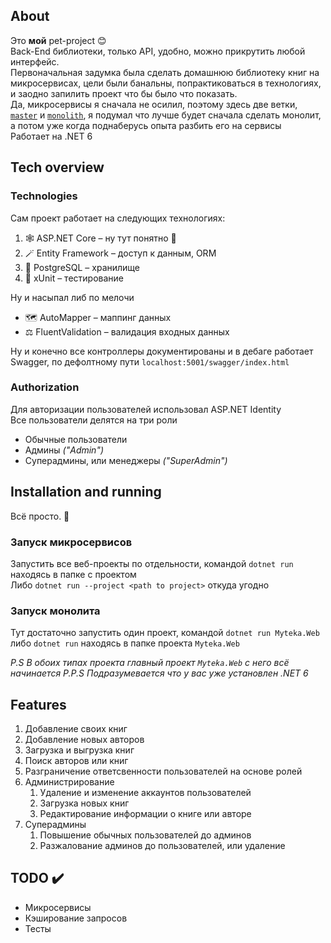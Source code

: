 ## About

Это **мой** pet-project 😊  
Back-End библиотеки, только API, удобно, можно прикрутить любой интерфейс.  
Первоначальная задумка была сделать домашнюю библиотеку книг на микросервисах, 
цели были банальны, попрактиковаться в технологиях, и заодно запилить проект 
что бы было что показать.  
Да, микросервисы я сначала не осилил, поэтому здесь две ветки, 
[`master`](https://github.com/user268704/Myteka/tree/master) и [`monolith`](https://github.com/user268704/Myteka/tree/monolith), я подумал что лучше будет сначала сделать монолит, а потом уже когда поднаберусь опыта разбить его на сервисы  
Работает на .NET 6

## Tech overview

### Technologies
Сам проект работает на следующих технологиях:
1. 🕸️ ASP.NET Core – ну тут понятно 🙂
2. 🪄 Entity Framework – доступ к данным, ORM
3. 💾 PostgreSQL – хранилище
4. 🧪 xUnit – тестирование

Ну и насыпал либ по мелочи
* 🗺️ AutoMapper – маппинг данных
* ⚖️ FluentValidation – валидация входных данных

Ну и конечно все контроллеры документированы и в дебаге работает Swagger, по дефолтному пути
`localhost:5001/swagger/index.html`

### Authorization
Для авторизации пользователей использовал ASP.NET Identity  
Все пользователи делятся на три роли
* Обычные пользователи
* Админы *("Admin")*
* Суперадмины, или менеджеры *("SuperAdmin")*

## Installation and running

Всё просто. 🤪
### Запуск микросервисов
Запустить все веб-проекты по отдельности, командой
`dotnet run` находясь в папке с проектом  
Либо `dotnet run --project <path to project>` откуда угодно

### Запуск монолита
Тут достаточно запустить один проект, командой `dotnet run Myteka.Web`
либо `dotnet run` находясь в папке проекта `Myteka.Web`

*P.S В обоих типах проекта главный проект `Myteka.Web` с него всё начинается*
*P.P.S Подразумевается что у вас уже установлен .NET 6*

## Features

1. Добавление своих книг
2. Добавление новых авторов
3. Загрузка и выгрузка книг
4. Поиск авторов или книг
5. Разграничение ответсвенности пользователей на основе ролей
6. Администрирование
    1. Удаление и изменение аккаунтов пользователей
    2. Загрузка новых книг
    3. Редактирование информации о книге или авторе
7. Суперадмины
    1. Повышение обычных пользователей до админов
    2. Разжалование админов до пользователей, или удаление

## TODO ✔️
* Микросервисы
* Кэширование запросов
* Тесты
